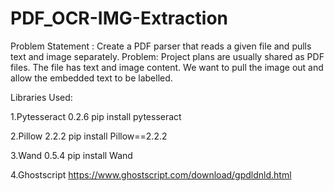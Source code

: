 # PDF_OCR-IMG-Extraction

Problem Statement : Create a PDF parser that reads a given file and pulls text and image separately.
Problem: Project plans are usually shared as PDF files. The file has text and image content. We want to pull the image out and allow the embedded text to be labelled.



Libraries Used:

1.Pytesseract 0.2.6
pip install pytesseract

2.Pillow 2.2.2
pip install Pillow==2.2.2

3.Wand 0.5.4
pip install Wand

4.Ghostscript 
https://www.ghostscript.com/download/gpdldnld.html

